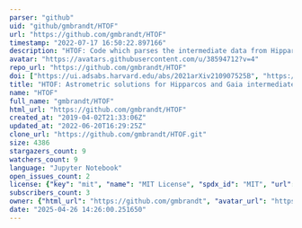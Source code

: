 ```yaml
---
parser: "github"
uid: "github/gmbrandt/HTOF"
url: "https://github.com/gmbrandt/HTOF"
timestamp: "2022-07-17 16:50:22.897166"
description: "HTOF: Code which parses the intermediate data from Hipparcos and Gaia and fits astrometric solutions to those data. Capable of computing likelyhoods and parameter errors in line with the catalog."
avatar: "https://avatars.githubusercontent.com/u/38594712?v=4"
repo_url: "https://github.com/gmbrandt/HTOF"
doi: ["https://ui.adsabs.harvard.edu/abs/2021arXiv210907525B", "https://ui.adsabs.harvard.edu/abs/2021arXiv210906761B", "https://ui.adsabs.harvard.edu/abs/2021ascl.soft09017B/abstract"]
title: "HTOF: Astrometric solutions for Hipparcos and Gaia intermediate data"
name: "HTOF"
full_name: "gmbrandt/HTOF"
html_url: "https://github.com/gmbrandt/HTOF"
created_at: "2019-04-02T21:33:06Z"
updated_at: "2022-06-20T16:29:25Z"
clone_url: "https://github.com/gmbrandt/HTOF.git"
size: 4386
stargazers_count: 9
watchers_count: 9
language: "Jupyter Notebook"
open_issues_count: 2
license: {"key": "mit", "name": "MIT License", "spdx_id": "MIT", "url": "https://api.github.com/licenses/mit", "node_id": "MDc6TGljZW5zZTEz"}
subscribers_count: 3
owner: {"html_url": "https://github.com/gmbrandt", "avatar_url": "https://avatars.githubusercontent.com/u/38594712?v=4", "login": "gmbrandt", "type": "User"}
date: "2025-04-26 14:26:00.251650"
---
```

